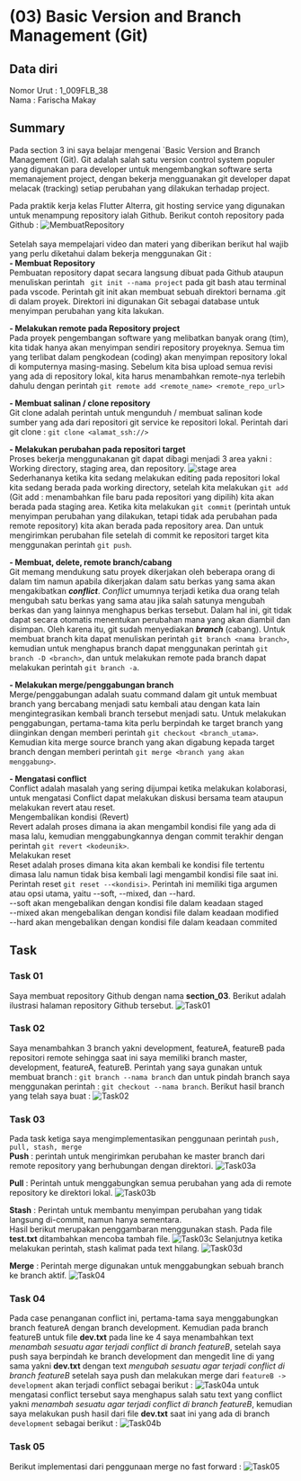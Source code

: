 # (03) Basic Version and Branch Management (Git)
## Data diri
Nomor Urut  :  1_009FLB_38 <br>
Nama        : Farischa Makay


## Summary
Pada section 3 ini saya belajar mengenai `Basic Version and Branch Management (Git). Git adalah salah satu version control system populer yang digunakan para developer untuk mengembangkan software serta memanajement project, dengan bekerja mengguanakan git developer dapat melacak (tracking) setiap perubahan yang dilakukan terhadap project.<br>

Pada praktik kerja kelas Flutter Alterra, git hosting service yang digunakan untuk menampung repository ialah Github. Berikut contoh repository pada Github : 
![MembuatRepository](screenshots/001_membuat%20repository.jpg) <br><br>
Setelah saya mempelajari video dan materi yang diberikan berikut hal wajib yang perlu diketahui dalam bekerja menggunakan Git : <br>
**- Membuat Repository** <br>
Pembuatan repository dapat secara langsung dibuat pada Github ataupun menuliskan perintah ``` git init --nama project``` pada git bash atau terminal pada vscode. Perintah git init akan membuat sebuah direktori bernama .git di dalam proyek. Direktori ini digunakan Git sebagai database untuk menyimpan perubahan yang kita lakukan.

**- Melakukan remote pada Repository project** <br>
Pada proyek pengembangan software yang melibatkan banyak orang (tim), kita tidak hanya akan menyimpan sendiri repository proyeknya. Semua tim yang terlibat dalam pengkodean (coding) akan menyimpan repository lokal di komputernya masing-masing.
Sebelum kita bisa upload semua revisi yang ada di repository lokal, kita harus menambahkan remote-nya terlebih dahulu dengan perintah ```git remote add <remote_name> <remote_repo_url>```

**- Membuat salinan / clone repository** <br>
Git clone adalah perintah untuk mengunduh / membuat salinan kode sumber yang ada dari repositori git service ke repositori lokal. Perintah dari git clone : ```git clone <alamat_ssh://>```

**- Melakukan perubahan pada repositori target** <br>
Proses bekerja menggunakanan git dapat dibagi menjadi 3 area yakni :  Working directory, staging area, dan repository.
![stage area](https://git-scm.com/book/en/v2/images/areas.png) <br>
Sederhananya ketika kita sedang melakukan editing pada repositori lokal kita sedang berada pada working directory, setelah kita melakukan ```git add``` (Git add : menambahkan file baru pada repositori yang dipilih) kita akan berada pada staging area. Ketika kita melakukan ```git commit``` (perintah untuk menyimpan perubahan yang dilakukan, tetapi tidak ada perubahan pada remote repository) kita akan berada pada repository area. Dan untuk mengirimkan perubahan file setelah di commit ke repositori target kita menggunakan perintah ```git push```.

**- Membuat, delete, remote branch/cabang** <br>
Git memang mendukung satu proyek dikerjakan oleh beberapa orang di dalam tim namun apabila dikerjakan dalam satu berkas yang sama akan mengakibatkan **_conflict_**. _Conflict_ umumnya terjadi ketika dua orang telah mengubah satu berkas yang sama atau jika salah satunya mengubah berkas dan yang lainnya menghapus berkas tersebut. Dalam hal ini, git tidak dapat secara otomatis menentukan perubahan mana yang akan diambil dan disimpan. Oleh karena itu, git sudah menyediakan **_branch_** (cabang). Untuk membuat branch kita dapat menuliskan perintah ```git branch <nama branch>```, kemudian untuk menghapus branch dapat menggunakan perintah ```git branch -D <branch>```, dan untuk melakukan remote pada branch dapat melakukan perintah ```git branch -a```.

**- Melakukan merge/penggabungan branch** <br>
Merge/penggabungan adalah suatu command dalam git untuk membuat branch yang bercabang menjadi satu kembali atau dengan kata lain mengintegrasikan kembali branch tersebut menjadi satu. Untuk melakukan penggabungan, pertama-tama kita perlu berpindah ke target branch yang diinginkan dengan memberi perintah ```git checkout <branch_utama>```. Kemudian kita merge source branch yang akan digabung kepada target branch dengan memberi perintah ```git merge <branch yang akan menggabung>```. <br>

**- Mengatasi conflict** <br>
Conflict adalah masalah yang sering dijumpai ketika melakukan kolaborasi, untuk mengatasi Conflict dapat melakukan diskusi bersama team ataupun melakukan revert atau reset.<br>
Mengembalikan kondisi (Revert) <br>
Revert adalah proses dimana ia akan mengambil kondisi file yang ada di masa lalu, kemudian menggabungkannya dengan commit terakhir dengan perintah ```git revert <kodeunik>```. <br>
Melakukan reset <br>
Reset adalah proses dimana kita akan kembali ke kondisi file tertentu dimasa lalu namun tidak bisa kembali lagi mengambil kondisi file saat ini. Perintah reset ```git reset --<kondisi>```. Perintah ini memiliki tiga argumen atau opsi utama, yaitu --soft, --mixed, dan --hard.<br>
--soft akan mengebalikan dengan kondisi file dalam keadaan staged <br>
--mixed akan mengebalikan dengan kondisi file dalam keadaan modified <br>
--hard akan mengebalikan dengan kondisi file dalam keadaan commited <br>
## Task
### Task 01
Saya membuat repository Github dengan nama **section_03**. Berikut adalah ilustrasi halaman repository Github tersebut.
![Task01](screenshots/Task01_Repository.png)

### Task 02
Saya menambahkan 3 branch yakni development, featureA, featureB pada repositori remote sehingga saat ini saya memiliki branch master, development, featureA, featureB. Perintah yang saya gunakan untuk membuat branch : ```git branch --nama branch``` dan untuk pindah branch saya menggunakan perintah : ```git checkout --nama branch```. Berikut hasil branch yang telah saya buat :
![Task02](screenshots/Task02_Braching.png)

### Task 03
Pada task ketiga saya mengimplementasikan penggunaan perintah ``` push, pull, stash, merge ``` <br>
**Push** : perintah untuk mengirimkan perubahan ke master branch dari remote repository yang berhubungan dengan direktori.
![Task03a](screenshots/Task03_Push.png)

**Pull** : Perintah untuk menggabungkan semua perubahan yang ada di remote repository ke direktori lokal.
![Task03b](screenshots/Task03_Pull.png)

**Stash** : Perintah untuk membantu menyimpan perubahan yang tidak langsung di-commit, namun hanya sementara. <br>
Hasil berikut merupakan penggambaran menggunakan stash. Pada file **test.txt** ditambahkan mencoba tambah file.
![Task03c](screenshots/Task03_Stash_Sebelum.png)
Selanjutnya ketika melakukan perintah, stash kalimat pada text hilang.
![Task03d](screenshots/Task03_Stash_Sesudah.png)


**Merge** : Perintah merge digunakan untuk menggabungkan sebuah branch ke branch aktif.
![Task04](screenshots/Task03_Merge.png)
<br>

### Task 04
Pada case penanganan conflict ini, pertama-tama saya menggabungkan branch featureA dengan branch development. Kemudian pada branch featureB untuk file **dev.txt** pada line ke 4 saya menambahkan text _menambah sesuatu agar terjadi conflict di branch featureB_, setelah saya push saya berpindah ke branch development dan mengedit line di  yang sama yakni **dev.txt** dengan text _mengubah sesuatu agar terjadi conflict di branch featureB_ setelah saya push dan melakukan merge dari ```featureB -> development``` akan terjadi conflict sebagai berikut :
![Task04a](screenshots/Task04_Conflict.png) 
untuk mengatasi conflict tersebut saya menghapus salah satu text yang conflict yakni _menambah sesuatu agar terjadi conflict di branch featureB_, kemudian saya melakukan push hasil dari file **dev.txt** saat ini yang ada di branch ```development``` sebagai berikut :
![Task04b](screenshots/Task04_PenangananConflict.png)

### Task 05 
Berikut implementasi dari penggunaan merge no fast forward :
![Task05](screenshots/Task05_MergeNoFF.png)






